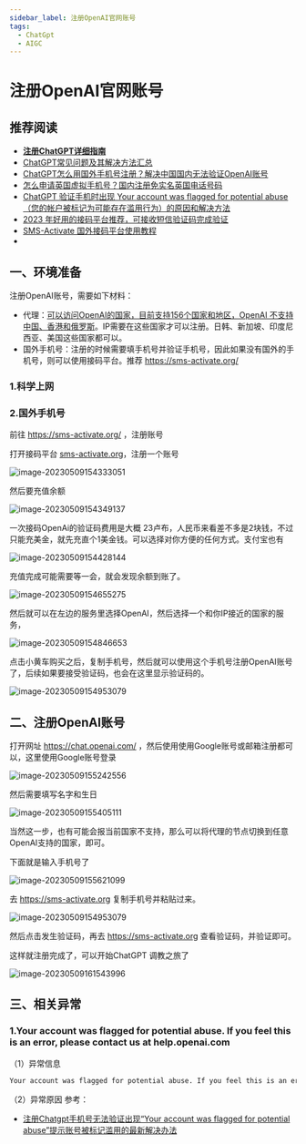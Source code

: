 ```yaml
---
sidebar_label: 注册OpenAI官网账号
tags:
  - ChatGpt
  - AIGC
---
```



# 注册OpenAI官网账号

## 推荐阅读

- [**注册ChatGPT详细指南**](https://sms-activate.org/cn/info/ChatGPT)
- [ChatGPT常见问题及其解决方法汇总](https://blog.csdn.net/apple_51931783/article/details/130476452#comments_26368615)
- [ChatGPT怎么用国外手机号注册？解决中国国内无法验证OpenAI账号](https://www.chenweiliang.com/cwl-29546.html)
- [怎么申请英国虚拟手机号？国内注册免实名英国电话号码](https://www.chenweiliang.com/cwl-28676.html)
- [ChatGPT 验证手机时出现 Your account was flagged for potential abuse（您的帐户被标记为可能存在滥用行为）的原因和解决方法](https://laowangblog.com/chatgpt-your-account-was-flagged-for-potential-abuse.html)
- [2023 年好用的接码平台推荐，可接收短信验证码完成验证](https://laowangblog.com/recommended-sms-activate.html)
- [SMS-Activate 国外接码平台使用教程](https://www.11meigui.com/2023/sms-activate-usage.html)
-

## 一、环境准备

注册OpenAI账号，需要如下材料：

- 代理：[可以访问OpenAI的国家，目前支持156个国家和地区，OpenAI 不支持中国、香港和俄罗斯](https://uzbox.com/ai/not-available-openai.html)。IP需要在这些国家才可以注册。日韩、新加坡、印度尼西亚、美国这些国家都可以。
- 国外手机号：注册的时候需要填手机号并验证手机号，因此如果没有国外的手机号，则可以使用接码平台。推荐 <https://sms-activate.org/>

### 1.科学上网

### 2.国外手机号

前往 <https://sms-activate.org/> ，注册账号

打开接码平台 [sms-activate.org](https://sms-activate.org/?ref=2068197)，注册一个账号

![image-20230509154333051](./images/02-注册OpenAI官网账号/image-20230509154333051.png)

然后要充值余额

![image-20230509154349137](./images/02-注册OpenAI官网账号/image-20230509154349137.png)

一次接码OpenAi的验证码费用是大概 23卢布，人民币来看差不多是2块钱，不过只能充美金，就先充直个1美金钱。可以选择对你方便的任何方式。支付宝也有

![image-20230509154428144](./images/02-注册OpenAI官网账号/image-20230509154428144.png)

充值完成可能需要等一会，就会发现余额到账了。

![image-20230509154655275](./images/02-注册OpenAI官网账号/image-20230509154655275.png)

然后就可以在左边的服务里选择OpenAI，然后选择一个和你IP接近的国家的服务，

![image-20230509154846653](./images/02-注册OpenAI官网账号/image-20230509154846653.png)

点击小黄车购买之后，复制手机号，然后就可以使用这个手机号注册OpenAI账号了，后续如果要接受验证码，也会在这里显示验证码的。

![image-20230509154953079](./images/02-注册OpenAI官网账号/image-20230509154953079.png)

## 二、注册OpenAI账号

打开网址 <https://chat.openai.com/> ，然后使用使用Google账号或邮箱注册都可以，这里使用Google账号登录

![image-20230509155242556](./images/02-注册OpenAI官网账号/image-20230509155242556.png)

然后需要填写名字和生日

![image-20230509155405111](./images/02-注册OpenAI官网账号/image-20230509155405111.png)

当然这一步，也有可能会报当前国家不支持，那么可以将代理的节点切换到任意OpenAI支持的国家，即可。

下面就是输入手机号了

![image-20230509155621099](./images/02-注册OpenAI官网账号/image-20230509155621099.png)

去 <https://sms-activate.org> 复制手机号并粘贴过来。

![image-20230509154953079](./images/02-注册OpenAI官网账号/image-20230509154953079.png)

然后点击发生验证码，再去 <https://sms-activate.org> 查看验证码，并验证即可。

这样就注册完成了，可以开始ChatGPT 调教之旅了

![image-20230509161543996](./images/02-注册OpenAI官网账号/image-20230509161543996.png)





## 三、相关异常

### 1.Your account was flagged for potential abuse. If you feel this is an error, please contact us at help.openai.com

（1）异常信息

```bash
Your account was flagged for potential abuse. If you feel this is an error, please contact us at help.openai.com
```

（2）异常原因
参考：

- [注册Chatgpt手机号无法验证出现“Your account was flagged for potential abuse”提示账号被标记滥用的最新解决办法](https://blog.csdn.net/apple_51931783/article/details/130334758)
